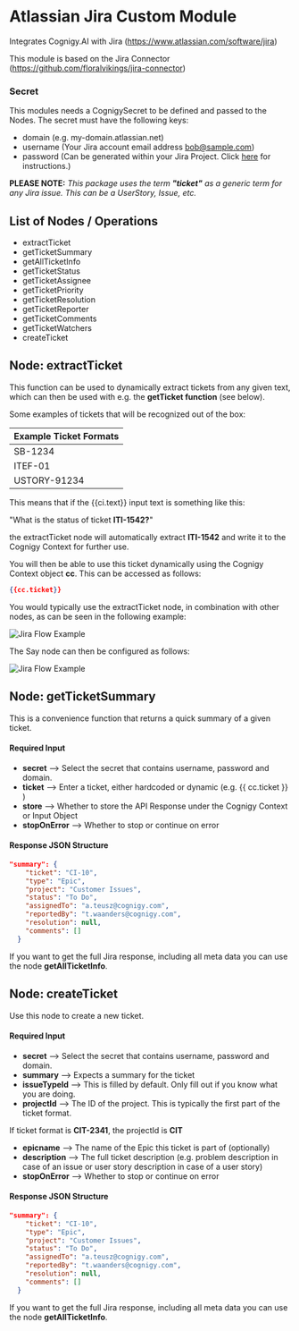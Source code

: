 # Atlassian Jira Custom Module

Integrates Cognigy.AI with Jira (https://www.atlassian.com/software/jira) 

This module is based on the Jira Connector (https://github.com/floralvikings/jira-connector)

### Secret
This modules needs a CognigySecret to be defined and passed to the Nodes. The secret must have the following keys:

- domain (e.g. my-domain.atlassian.net)
- username (Your Jira account email address bob@sample.com)
- password (Can be generated within your Jira Project. Click [here](https://confluence.atlassian.com/cloud/api-tokens-938839638.html) for instructions.)

**PLEASE NOTE:** 
*This package uses the term **"ticket"** as a generic term for any Jira issue. This can be  a UserStory, Issue, etc.*



## List of Nodes / Operations

- extractTicket
- getTicketSummary
- getAllTicketInfo
- getTicketStatus
- getTicketAssignee
- getTicketPriority
- getTicketResolution
- getTicketReporter
- getTicketComments
- getTicketWatchers
- createTicket


 ## Node: extractTicket

This function can be used to dynamically extract tickets from any given text, which can then be used with e.g. the **getTicket function** (see below).

Some examples of tickets that will be recognized out of the box: 

| Example Ticket Formats|
| ----------------------|
| SB-1234               |
| ITEF-01               |
| USTORY-91234          |

This means that if the {{ci.text}} input text is something like this:

"What is the status of ticket **ITI-1542?**"

the extractTicket node will automatically extract **ITI-1542** and write it to the Cognigy Context for further use. 

You will then be able to use this ticket dynamically using the Cognigy Context object **cc**. This can be accessed as follows:

```json
{{cc.ticket}}
```

You would typically use the extractTicket node, in combination with other nodes, as can be seen in the following example:

![Jira Flow Example](https://s3.eu-central-1.amazonaws.com/tempbucket-waanders/JIRA/flow.JPG)

The Say node can then be configured as follows:

![Jira Flow Example](https://s3.eu-central-1.amazonaws.com/tempbucket-waanders/JIRA/say-node.jpg)


## Node: getTicketSummary

This is a convenience function that returns a quick summary of a given ticket. 

#### Required Input

- **secret** --> Select the secret that contains username, password and domain.
- **ticket** --> Enter a ticket, either hardcoded or dynamic (e.g. {{ cc.ticket }} )
- **store** --> Whether to store the API Response under the Cognigy Context or Input Object
- **stopOnError** --> Whether to stop or continue on error

#### Response JSON Structure

```json
"summary": {
    "ticket": "CI-10",
    "type": "Epic",
    "project": "Customer Issues",
    "status": "To Do",
    "assignedTo": "a.teusz@cognigy.com",
    "reportedBy": "t.waanders@cognigy.com",
    "resolution": null,
    "comments": []
  }
```

If you want to get the full Jira response, including all meta data you can use the node 
**getAllTicketInfo**.





## Node: createTicket

Use this node to create a new ticket. 

#### Required Input

- **secret** --> Select the secret that contains username, password and domain.
- **summary** --> Expects a summary for the ticket
- **issueTypeId** --> This is filled by default. Only fill out if you know what you are doing.
- **projectId** --> The ID of the project. This is typically the first part of the ticket format. 

If ticket format is **CIT-2341**, the projectId is  **CIT** 

- **epicname** --> The name of the Epic this ticket is part of (optionally)
- **description** --> The full ticket description (e.g. problem description in case of an issue or user story description in case of a user story)
- **stopOnError** --> Whether to stop or continue on error

#### Response JSON Structure

```json
"summary": {
    "ticket": "CI-10",
    "type": "Epic",
    "project": "Customer Issues",
    "status": "To Do",
    "assignedTo": "a.teusz@cognigy.com",
    "reportedBy": "t.waanders@cognigy.com",
    "resolution": null,
    "comments": []
  }
```

If you want to get the full Jira response, including all meta data you can use the node 
**getAllTicketInfo**.
